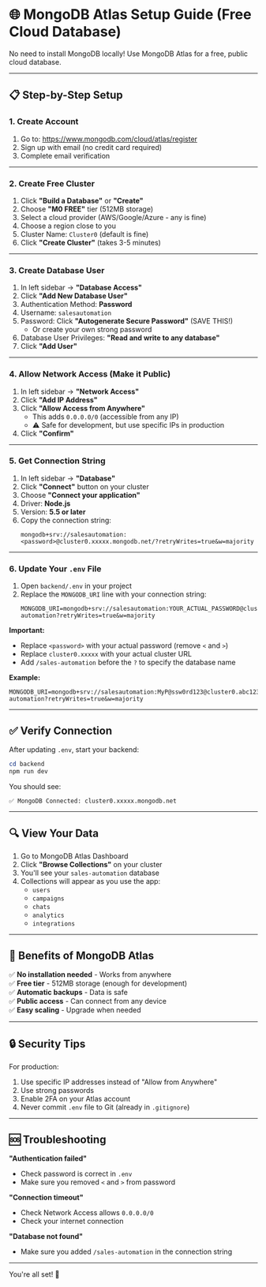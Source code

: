 # 🌐 MongoDB Atlas Setup Guide (Free Cloud Database)

No need to install MongoDB locally! Use MongoDB Atlas for a free, public cloud database.

---

## 📋 Step-by-Step Setup

### **1. Create Account**
1. Go to: https://www.mongodb.com/cloud/atlas/register
2. Sign up with email (no credit card required)
3. Complete email verification

---

### **2. Create Free Cluster**
1. Click **"Build a Database"** or **"Create"**
2. Choose **"M0 FREE"** tier (512MB storage)
3. Select a cloud provider (AWS/Google/Azure - any is fine)
4. Choose a region close to you
5. Cluster Name: `Cluster0` (default is fine)
6. Click **"Create Cluster"** (takes 3-5 minutes)

---

### **3. Create Database User**
1. In left sidebar → **"Database Access"**
2. Click **"Add New Database User"**
3. Authentication Method: **Password**
4. Username: `salesautomation`
5. Password: Click **"Autogenerate Secure Password"** (SAVE THIS!)
   - Or create your own strong password
6. Database User Privileges: **"Read and write to any database"**
7. Click **"Add User"**

---

### **4. Allow Network Access (Make it Public)**
1. In left sidebar → **"Network Access"**
2. Click **"Add IP Address"**
3. Click **"Allow Access from Anywhere"**
   - This adds `0.0.0.0/0` (accessible from any IP)
   - ⚠️ Safe for development, but use specific IPs in production
4. Click **"Confirm"**

---

### **5. Get Connection String**
1. In left sidebar → **"Database"**
2. Click **"Connect"** button on your cluster
3. Choose **"Connect your application"**
4. Driver: **Node.js**
5. Version: **5.5 or later**
6. Copy the connection string:
   ```
   mongodb+srv://salesautomation:<password>@cluster0.xxxxx.mongodb.net/?retryWrites=true&w=majority
   ```

---

### **6. Update Your `.env` File**

1. Open `backend/.env` in your project
2. Replace the `MONGODB_URI` line with your connection string:
   ```env
   MONGODB_URI=mongodb+srv://salesautomation:YOUR_ACTUAL_PASSWORD@cluster0.xxxxx.mongodb.net/sales-automation?retryWrites=true&w=majority
   ```

**Important:**
- Replace `<password>` with your actual password (remove `<` and `>`)
- Replace `cluster0.xxxxx` with your actual cluster URL
- Add `/sales-automation` before the `?` to specify the database name

**Example:**
```env
MONGODB_URI=mongodb+srv://salesautomation:MyP@ssw0rd123@cluster0.abc123.mongodb.net/sales-automation?retryWrites=true&w=majority
```

---

## ✅ Verify Connection

After updating `.env`, start your backend:

```powershell
cd backend
npm run dev
```

You should see:
```
✅ MongoDB Connected: cluster0.xxxxx.mongodb.net
```

---

## 🔍 View Your Data

1. Go to MongoDB Atlas Dashboard
2. Click **"Browse Collections"** on your cluster
3. You'll see your `sales-automation` database
4. Collections will appear as you use the app:
   - `users`
   - `campaigns`
   - `chats`
   - `analytics`
   - `integrations`

---

## 🎯 Benefits of MongoDB Atlas

✅ **No installation needed** - Works from anywhere  
✅ **Free tier** - 512MB storage (enough for development)  
✅ **Automatic backups** - Data is safe  
✅ **Public access** - Can connect from any device  
✅ **Easy scaling** - Upgrade when needed  

---

## 🔒 Security Tips

For production:
1. Use specific IP addresses instead of "Allow from Anywhere"
2. Use strong passwords
3. Enable 2FA on your Atlas account
4. Never commit `.env` file to Git (already in `.gitignore`)

---

## 🆘 Troubleshooting

**"Authentication failed"**
- Check password is correct in `.env`
- Make sure you removed `<` and `>` from password

**"Connection timeout"**
- Check Network Access allows `0.0.0.0/0`
- Check your internet connection

**"Database not found"**
- Make sure you added `/sales-automation` in the connection string

---

You're all set! 🚀
